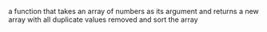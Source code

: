 a function that takes an array of numbers as its argument and returns a new array with all duplicate values removed and sort the array